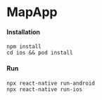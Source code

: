 # MapApp

#### Installation
```shell
npm install
cd ios && pod install
```
#### Run
```shell
npx react-native run-android
npx react-native run-ios
```